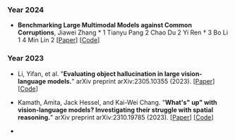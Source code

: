 ### Year 2024 

* **Benchmarking Large Multimodal Models against Common Corruptions**, Jiawei Zhang * 1 Tianyu Pang 2 Chao Du 2 Yi Ren † 3 Bo Li 1 4 Min Lin 2
  [[Paper](https://arxiv.org/pdf/2401.11943.pdf)]
  [[Code](https://github.com/sail-sg/MMCBench)]


### Year 2023 
* Li, Yifan, et al. "**Evaluating object hallucination in large vision-language models.**" arXiv preprint arXiv:2305.10355 (2023).
  [[Paper](https://arxiv.org/pdf/2305.10355.pdf)]
  [[Code](https://github.com/RUCAIBox/POPE)]

* Kamath, Amita, Jack Hessel, and Kai-Wei Chang. "**What's" up" with vision-language models? Investigating their struggle with spatial reasoning.**" arXiv preprint arXiv:2310.19785 (2023).
  [[Paper](https://arxiv.org/pdf/2310.19785.pdf)]
  [[Code](https://github.com/amitakamath/whatsup_vlms)]

* 
